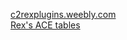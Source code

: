 [c2rexplugins.weebly.com](https://rexrainbow.github.io/C2RexDoc/c2rexplugins.weebly.com/index.html "c2rexplugins.weebly.com")  
[Rex's ACE tables](https://rexrainbow.github.io/C2RexDoc/c2rexpluginsACE/index.html "c2rexpluginsACE")